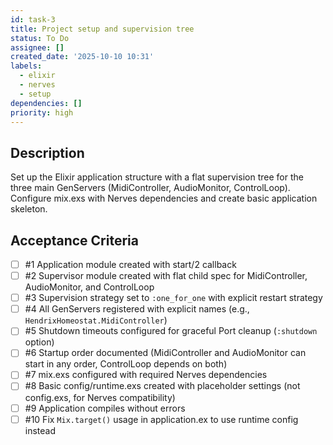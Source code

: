 ```yaml
---
id: task-3
title: Project setup and supervision tree
status: To Do
assignee: []
created_date: '2025-10-10 10:31'
labels:
  - elixir
  - nerves
  - setup
dependencies: []
priority: high
---
```


## Description

<!-- SECTION:DESCRIPTION:BEGIN -->
Set up the Elixir application structure with a flat supervision tree for the three main GenServers (MidiController, AudioMonitor, ControlLoop). Configure mix.exs with Nerves dependencies and create basic application skeleton.
<!-- SECTION:DESCRIPTION:END -->

## Acceptance Criteria
<!-- AC:BEGIN -->
- [ ] #1 Application module created with start/2 callback
- [ ] #2 Supervisor module created with flat child spec for MidiController, AudioMonitor, and ControlLoop
- [ ] #3 Supervision strategy set to `:one_for_one` with explicit restart strategy
- [ ] #4 All GenServers registered with explicit names (e.g., `HendrixHomeostat.MidiController`)
- [ ] #5 Shutdown timeouts configured for graceful Port cleanup (`:shutdown` option)
- [ ] #6 Startup order documented (MidiController and AudioMonitor can start in any order, ControlLoop depends on both)
- [ ] #7 mix.exs configured with required Nerves dependencies
- [ ] #8 Basic config/runtime.exs created with placeholder settings (not config.exs, for Nerves compatibility)
- [ ] #9 Application compiles without errors
- [ ] #10 Fix `Mix.target()` usage in application.ex to use runtime config instead
<!-- AC:END -->
